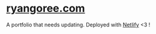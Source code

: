 # [ryangoree.com](http://ryangoree.com)

A portfolio that needs updating. Deployed with [Netlify](https://www.netlify.com/) <3 !